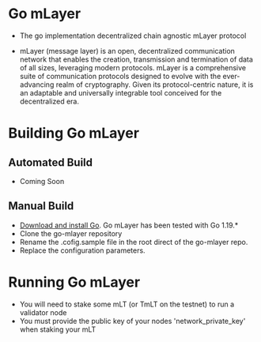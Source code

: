 # Go mLayer

* The go implementation decentralized chain agnostic mLayer protocol

* mLayer (message layer) is an open, decentralized communication network that enables the creation, transmission and termination of data of all sizes, leveraging modern protocols. mLayer is a comprehensive suite of communication protocols designed to evolve with the ever-advancing realm of cryptography. Given its protocol-centric nature, it is an adaptable and universally integrable tool conceived for the decentralized era.

# Building Go mLayer

## Automated Build
* Coming Soon
## Manual Build
* [Download and install Go](https://go.dev/dl/). Go mLayer has been tested with Go 1.19.*
* Clone the go-mlayer repository
* Rename the .cofig.sample file in the root direct of the go-mlayer repo.
* Replace the configuration parameters.

# Running Go mLayer
* You will need to stake some mLT (or TmLT on the testnet) to run a validator node
* You must provide the public key of your nodes 'network_private_key' when staking your mLT

